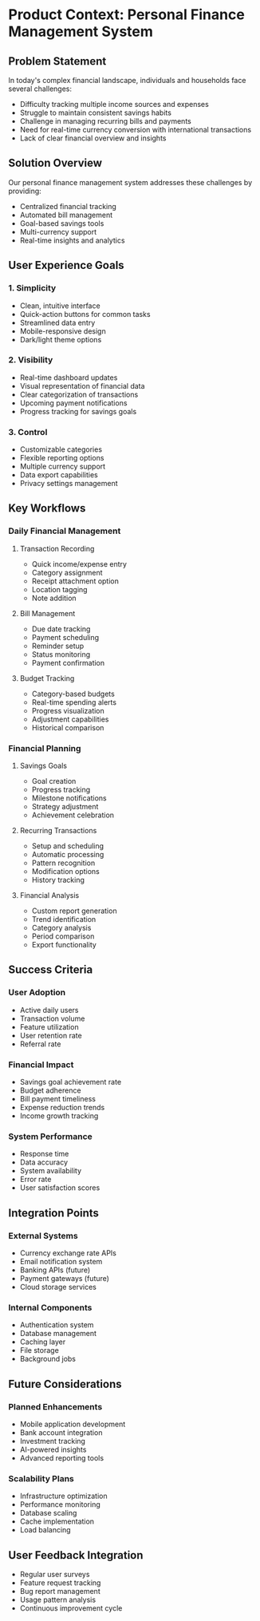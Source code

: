 # Product Context: Personal Finance Management System

## Problem Statement

In today's complex financial landscape, individuals and households face several challenges:

- Difficulty tracking multiple income sources and expenses
- Struggle to maintain consistent savings habits
- Challenge in managing recurring bills and payments
- Need for real-time currency conversion with international transactions
- Lack of clear financial overview and insights

## Solution Overview

Our personal finance management system addresses these challenges by providing:

- Centralized financial tracking
- Automated bill management
- Goal-based savings tools
- Multi-currency support
- Real-time insights and analytics

## User Experience Goals

### 1. Simplicity

- Clean, intuitive interface
- Quick-action buttons for common tasks
- Streamlined data entry
- Mobile-responsive design
- Dark/light theme options

### 2. Visibility

- Real-time dashboard updates
- Visual representation of financial data
- Clear categorization of transactions
- Upcoming payment notifications
- Progress tracking for savings goals

### 3. Control

- Customizable categories
- Flexible reporting options
- Multiple currency support
- Data export capabilities
- Privacy settings management

## Key Workflows

### Daily Financial Management

1. Transaction Recording

   - Quick income/expense entry
   - Category assignment
   - Receipt attachment option
   - Location tagging
   - Note addition

2. Bill Management

   - Due date tracking
   - Payment scheduling
   - Reminder setup
   - Status monitoring
   - Payment confirmation

3. Budget Tracking
   - Category-based budgets
   - Real-time spending alerts
   - Progress visualization
   - Adjustment capabilities
   - Historical comparison

### Financial Planning

1. Savings Goals

   - Goal creation
   - Progress tracking
   - Milestone notifications
   - Strategy adjustment
   - Achievement celebration

2. Recurring Transactions

   - Setup and scheduling
   - Automatic processing
   - Pattern recognition
   - Modification options
   - History tracking

3. Financial Analysis
   - Custom report generation
   - Trend identification
   - Category analysis
   - Period comparison
   - Export functionality

## Success Criteria

### User Adoption

- Active daily users
- Transaction volume
- Feature utilization
- User retention rate
- Referral rate

### Financial Impact

- Savings goal achievement rate
- Budget adherence
- Bill payment timeliness
- Expense reduction trends
- Income growth tracking

### System Performance

- Response time
- Data accuracy
- System availability
- Error rate
- User satisfaction scores

## Integration Points

### External Systems

- Currency exchange rate APIs
- Email notification system
- Banking APIs (future)
- Payment gateways (future)
- Cloud storage services

### Internal Components

- Authentication system
- Database management
- Caching layer
- File storage
- Background jobs

## Future Considerations

### Planned Enhancements

- Mobile application development
- Bank account integration
- Investment tracking
- AI-powered insights
- Advanced reporting tools

### Scalability Plans

- Infrastructure optimization
- Performance monitoring
- Database scaling
- Cache implementation
- Load balancing

## User Feedback Integration

- Regular user surveys
- Feature request tracking
- Bug report management
- Usage pattern analysis
- Continuous improvement cycle
